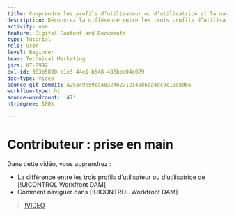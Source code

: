 ```yaml
---
title: Comprendre les profils d’utilisateur ou d’utilisatrice et la navigation dans [!UICONTROL Workfront DAM]
description: Découvrez la différence entre les trois profils d’utilisateur ou d’utilisatrice de [!UICONTROL Workfront DAM] et comment naviguer dans la [!UICONTROL Workfront DAM].
activity: use
feature: Digital Content and Documents
type: Tutorial
role: User
level: Beginner
team: Technical Marketing
jira: KT-8992
exl-id: 383b5890-e1e3-44e1-b548-486bea04c079
doc-type: video
source-git-commit: a25a49e59ca483246271214886ea4dc9c10e8d66
workflow-type: ht
source-wordcount: '47'
ht-degree: 100%

---
```


# Contributeur : prise en main

Dans cette vidéo, vous apprendrez :

* La différence entre les trois profils d’utilisateur ou d’utilisatrice de [!UICONTROL Workfront DAM]
* Comment naviguer dans [!UICONTROL Workfront DAM]

>[!VIDEO](https://video.tv.adobe.com/v/335252/?quality=12&learn=on)

